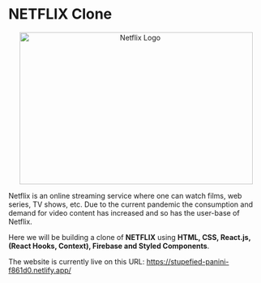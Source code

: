 # NETFLIX Clone
<p align="center">
  <img width="460" height="300" src="https://upload.wikimedia.org/wikipedia/commons/0/08/Netflix_2015_logo.svg" alt="Netflix Logo">
</p>


Netflix is an online streaming service where one can watch films, web series, TV shows, etc. Due to the current pandemic the consumption and demand for video content has increased and so has the user-base of Netflix.

Here we will be building a clone of **NETFLIX** using **HTML, CSS, React.js, (React Hooks, Context), Firebase and Styled Components**.

The website is currently live on this URL: https://stupefied-panini-f861d0.netlify.app/
